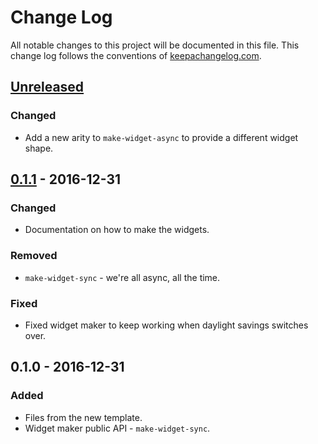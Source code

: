 # Change Log
All notable changes to this project will be documented in this file. This change log follows the conventions of [keepachangelog.com](http://keepachangelog.com/).

## [Unreleased]
### Changed
- Add a new arity to `make-widget-async` to provide a different widget shape.

## [0.1.1] - 2016-12-31
### Changed
- Documentation on how to make the widgets.

### Removed
- `make-widget-sync` - we're all async, all the time.

### Fixed
- Fixed widget maker to keep working when daylight savings switches over.

## 0.1.0 - 2016-12-31
### Added
- Files from the new template.
- Widget maker public API - `make-widget-sync`.

[Unreleased]: https://github.com/your-name/mishmash/compare/0.1.1...HEAD
[0.1.1]: https://github.com/your-name/mishmash/compare/0.1.0...0.1.1
